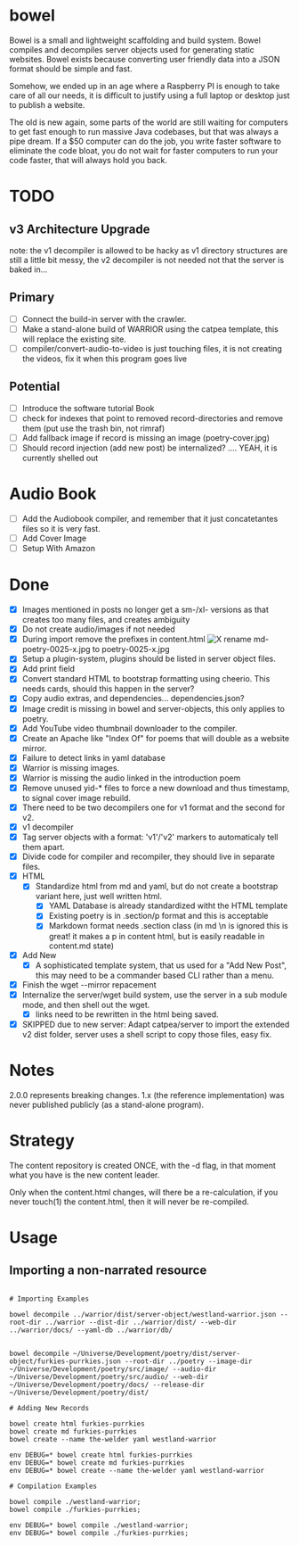 # bowel
Bowel is a small and lightweight scaffolding and build system.
Bowel compiles and decompiles server objects used for generating static websites.
Bowel exists because converting user friendly data into a JSON format should be simple and fast.

Somehow, we ended up in an age where a Raspberry PI is enough to take care of all our needs,
it is difficult to justify using a full laptop or desktop just to publish a website.

The old is new again, some parts of the world are still waiting for computers to get fast enough to run massive Java codebases, but that was always a pipe dream.
If a $50 computer can do the job, you write faster software to eliminate the code bloat, you do not wait for faster computers to run your code faster, that will always hold you back.

# TODO

## v3 Architecture Upgrade

note: the v1 decompiler is allowed to be hacky as v1 directory structures are still a little bit messy,
the v2 decompiler is not needed not that the server is baked in...

## Primary
- [ ] Connect the build-in server with the crawler.
- [ ] Make a stand-alone build of WARRIOR using the catpea template, this will replace the existing site.
- [ ] compiler/convert-audio-to-video is just touching files, it is not creating the videos, fix it when this program goes live

## Potential
- [ ] Introduce the software tutorial Book
- [ ] check for indexes that point to removed record-directories and remove them (put use the trash bin, not rimraf)
- [ ] Add fallback image if record is missing an image (poetry-cover.jpg)
- [ ] Should record injection (add new post) be internalized? .... YEAH, it is currently shelled out

# Audio Book
- [ ] Add the Audiobook compiler, and remember that it just concatetantes files so it is very fast.
- [ ] Add Cover Image    
- [ ] Setup With Amazon

# Done
- [x] Images mentioned in posts no longer get a sm-/xl- versions as that creates too many files, and creates ambiguity
- [x] Do not create audio/images if not needed
- [x] During import remove the prefixes in content.html <img src="/image/md-poetry-0025-x.jpg" alt="X"> rename md-poetry-0025-x.jpg to poetry-0025-x.jpg
- [x] Setup a plugin-system, plugins should be listed in server object files.
- [x] Add print field
- [x] Convert standard HTML to bootstrap formatting using cheerio. This needs cards, should this happen in the server?
- [x] Copy audio extras, and dependencies... dependencies.json?
- [x] Image credit is missing in bowel and server-objects, this only applies to poetry.
- [x] Add YouTube video thumbnail downloader to the compiler.
- [x] Create an Apache like "Index Of" for poems that will double as a website mirror.
- [x] Failure to detect links in yaml database
- [x] Warrior is missing images.
- [x] Warrior is missing the audio linked in the introduction poem
- [x] Remove unused yid-* files to force a new download and thus timestamp, to signal cover image rebuild.
- [x] There need to be two decompilers one for v1 format and the second for v2.
- [x] v1 decompiler
- [x] Tag server objects with a format: 'v1'/'v2' markers to automaticaly tell them apart.
- [x] Divide code for compiler and recompiler, they should live in separate files.
- [x] HTML
  - [x] Standardize html from md and yaml, but do not create a bootstrap variant here, just well written html.
    - [x] YAML Database is already standardized witht the HTML template
    - [x] Existing poetry is in .section/p format and this is acceptable
    - [x] Markdown format needs .section class (in md \n is ignored this is great! it makes a p in content html, but is easily readable in content.md state)
- [x] Add New
  - [x] A sophisticated template system, that us used for a "Add New Post", this may need to be a commander based CLI rather than a menu.
- [x] Finish the wget --mirror repacement
- [x] Internalize the server/wget build system, use the server in a sub module mode, and then shell out the wget.
  - [x] links need to be rewritten in the html being saved.
- [x] SKIPPED due to new server: Adapt catpea/server to import the extended v2 dist folder, server uses a shell script to copy those files, easy fix.

# Notes

2.0.0 represents breaking changes.
1.x (the reference implementation) was never published publicly (as a stand-alone program).

# Strategy

The content repository is created ONCE, with the -d flag,
in that moment what you have is the new content leader.

Only when the content.html changes, will there be a re-calculation,
if you never touch(1) the content.html, then it will never be re-compiled.

# Usage

## Importing a non-narrated resource


```shell

# Importing Examples

bowel decompile ../warrior/dist/server-object/westland-warrior.json --root-dir ../warrior --dist-dir ../warrior/dist/ --web-dir ../warrior/docs/ --yaml-db ../warrior/db/


bowel decompile ~/Universe/Development/poetry/dist/server-object/furkies-purrkies.json --root-dir ../poetry --image-dir ~/Universe/Development/poetry/src/image/ --audio-dir ~/Universe/Development/poetry/src/audio/ --web-dir ~/Universe/Development/poetry/docs/ --release-dir ~/Universe/Development/poetry/dist/

# Adding New Records

bowel create html furkies-purrkies
bowel create md furkies-purrkies
bowel create --name the-welder yaml westland-warrior

env DEBUG=* bowel create html furkies-purrkies
env DEBUG=* bowel create md furkies-purrkies
env DEBUG=* bowel create --name the-welder yaml westland-warrior

# Compilation Examples

bowel compile ./westland-warrior;
bowel compile ./furkies-purrkies;

env DEBUG=* bowel compile ./westland-warrior;
env DEBUG=* bowel compile ./furkies-purrkies;


```
